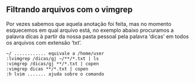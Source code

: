 Filtrando arquivos com o vimgrep
--------------------------------------------

Por vezes sabemos que aquela anotação foi feita, mas no momento
esquecemos em qual arquivo está, no exemplo abaixo procuramos a palavra
dicas à partir da nossa pasta pessoal pela palavra ‘dicas’ em todos os
arquivos com extensão ‘txt’.
```
~/ ............ equivale a /home/user
:lvimgrep /dicas/gj ~/**/*.txt | ls
:vimgrep /dicas/gj **/*.txt | copen
:vimgrep dicas **/*.txt | copen
:h lvim ....... ajuda sobre o comando
```
